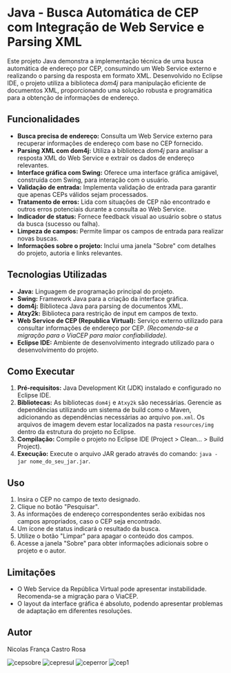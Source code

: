 # Java - Busca Automática de CEP com Integração de Web Service e Parsing XML

Este projeto Java demonstra a implementação técnica de uma busca automática de endereço por CEP, consumindo um Web Service externo e realizando o parsing da resposta em formato XML.  Desenvolvido no Eclipse IDE, o projeto utiliza a biblioteca *dom4j* para manipulação eficiente de documentos XML, proporcionando uma solução robusta e programática para a obtenção de informações de endereço.

## Funcionalidades

* **Busca precisa de endereço:** Consulta um Web Service externo para recuperar informações de endereço com base no CEP fornecido.
* **Parsing XML com dom4j:**  Utiliza a biblioteca *dom4j* para analisar a resposta XML do Web Service e extrair os dados de endereço relevantes.
* **Interface gráfica com Swing:**  Oferece uma interface gráfica amigável, construída com Swing, para interação com o usuário.
* **Validação de entrada:**  Implementa validação de entrada para garantir que apenas CEPs válidos sejam processados.
* **Tratamento de erros:** Lida com situações de CEP não encontrado e outros erros potenciais durante a consulta ao Web Service.
* **Indicador de status:**  Fornece feedback visual ao usuário sobre o status da busca (sucesso ou falha).
* **Limpeza de campos:**  Permite limpar os campos de entrada para realizar novas buscas.
* **Informações sobre o projeto:**  Inclui uma janela "Sobre" com detalhes do projeto, autoria e links relevantes.

## Tecnologias Utilizadas

* **Java:** Linguagem de programação principal do projeto.
* **Swing:**  Framework Java para a criação da interface gráfica.
* **dom4j:** Biblioteca Java para parsing de documentos XML.
* **Atxy2k:** Biblioteca para restrição de input em campos de texto.
* **Web Service de CEP (Republica Virtual):** Serviço externo utilizado para consultar informações de endereço por CEP.  _(Recomenda-se a migração para o ViaCEP para maior confiabilidade)._
* **Eclipse IDE:** Ambiente de desenvolvimento integrado utilizado para o desenvolvimento do projeto.

## Como Executar

1. **Pré-requisitos:** Java Development Kit (JDK) instalado e configurado no Eclipse IDE.
2. **Bibliotecas:**  As bibliotecas `dom4j` e `Atxy2k` são necessárias.  Gerencie as dependências utilizando um sistema de build como o Maven, adicionando as dependências necessárias ao arquivo `pom.xml`. Os arquivos de imagem devem estar localizados na pasta `resources/img` dentro da estrutura do projeto no Eclipse.
3. **Compilação:**  Compile o projeto no Eclipse IDE (Project > Clean... > Build Project).
4. **Execução:** Execute o arquivo JAR gerado através do comando: `java -jar nome_do_seu_jar.jar`.


## Uso

1. Insira o CEP no campo de texto designado.
2. Clique no botão "Pesquisar".
3. As informações de endereço correspondentes serão exibidas nos campos apropriados, caso o CEP seja encontrado.
4. Um ícone de status indicará o resultado da busca.
5. Utilize o botão "Limpar" para apagar o conteúdo dos campos.
6. Acesse a janela "Sobre" para obter informações adicionais sobre o projeto e o autor.

## Limitações

* O Web Service da República Virtual pode apresentar instabilidade. Recomenda-se a migração para o ViaCEP.
* O layout da interface gráfica é absoluto, podendo apresentar problemas de adaptação em diferentes resoluções.


## Autor

Nicolas França Castro Rosa


![cepsobre](https://github.com/user-attachments/assets/fe09bf9c-f9c2-458f-926f-931905da313f)
![cepresul](https://github.com/user-attachments/assets/b8acad4a-0029-4bdc-b6d7-9b950ad9ce82)
![ceperror](https://github.com/user-attachments/assets/d5c1ea8d-79a8-431b-a976-66277821e2bf)
![cep1](https://github.com/user-attachments/assets/e9882702-00bc-437a-822c-b68a4a7da44e)
